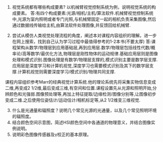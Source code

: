 1. 视觉系统都有哪些构成要素? 以机械臂视觉控制系统为例，说明视觉系统的构成要素。 
答:有四个构成要素:光源/相机/主机/算法软件.机械臂视觉控制系统中,光源为室内照明或者专门光照,与机械臂固定一起的相机负责采集图像,然后通过数据线传输给主机,由算法软件处理图像,并反馈回给机械臂.

2. 尝试从模仿人类视觉处理流程的角度，阐述本对课程内容组织的理解。进一步在网上搜索，找到自己认为学习过程中最值得参考的1-2本书(不要太厚) 
答:课程架构从数学/物理层到应用基础层,再到应用层.数学/物理层包括线性代数/概率论/高等数学/最优化方法,物理层是刚性物体的运动规律.基础应用层则是图像处理和模式识别.图像处理是有数学/物理层支撑的,模式识别主要是数学层支撑.应用层是深度学习和计算机视觉,深度学习也需要模式识别及其下的数学层支撑.计算机视觉则需要深度学习/模式识别/物理共同支撑.

课程内容组织参考Marr的经典视觉计算系统.他的理论系统先将采集实物信息变成二维,再变成2 1/2维,最后变成三维,有空间和位置.课程设置先从光源和照明开始,分辨颜色和光强弱.图像预处理等,再加上特征提取/边缘检测/图像分别等,让图像初步变成二维.之后使用位姿估计/运动估计/相机标定等,从2 1/2维变三维视觉.

3. 什么是光通量和辐照度？说明几个常见光源的光通量，以及几个常见照明环境的辐照度。 
4. 结合颜色空间示意图，简述HSI颜色空间中各通道的物理意义，并结合图像实例说明。 
5. 说明彩色图像传感器及γ校正的基本原理。
